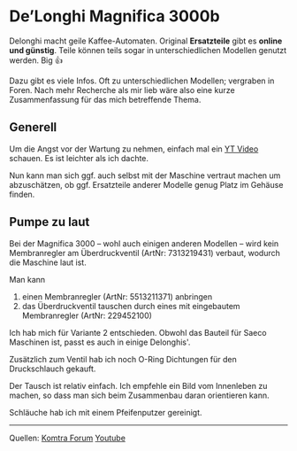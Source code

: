 # De’Longhi Magnifica 3000b

Delonghi macht geile Kaffee-Automaten. Original **Ersatzteile** gibt es **online und günstig**. Teile können teils sogar in unterschiedlichen Modellen genutzt werden. Big 👍

Dazu gibt es viele Infos. Oft zu unterschiedlichen Modellen; vergraben in Foren. Nach mehr Recherche als mir lieb wäre also eine kurze Zusammenfassung für das mich betreffende Thema.

## Generell

Um die Angst vor der Wartung zu nehmen, einfach mal ein [YT Video](yt) schauen. Es ist leichter als ich dachte.

Nun kann man sich ggf. auch selbst mit der Maschine vertraut machen um abzuschätzen, ob ggf. Ersatzteile anderer Modelle genug Platz im Gehäuse finden.

## Pumpe zu laut
Bei der Magnifica 3000 – wohl auch einigen anderen Modellen – wird kein Membranregler am Überdruckventil (ArtNr: 7313219431) verbaut, wodurch die Maschine laut ist.

Man kann
1. einen Membranregler (ArtNr: 5513211371) anbringen
2. das Überdruckventil tauschen durch eines mit eingebautem Membranregler (ArtNr: 229452100)

Ich hab mich für Variante 2 entschieden. Obwohl das Bauteil für Saeco Maschinen ist, passt es auch in einige Delonghis'.

Zusätzlich zum Ventil hab ich noch O-Ring Dichtungen für den Druckschlauch gekauft.

Der Tausch ist relativ einfach. Ich empfehle ein Bild vom Innenleben zu machen, so dass man sich beim Zusammenbau daran orientieren kann.

Schläuche hab ich mit einem Pfeifenputzer gereinigt.

---
Quellen:
[Komtra Forum](https://komtra.de/forum/index.php/Thread/8941-DeLonghi-ESAM-4400-Magnifica-sehr-laut/)
[Youtube](yt)

[yt]: https://www.youtube.com/playlist?list=PLJ-9N_7aUPzKk71S5B4PtZDULE6fd6JnV
